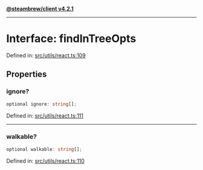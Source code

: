 [**@steambrew/client v4.2.1**](../README.md)

***

# Interface: findInTreeOpts

Defined in: [src/utils/react.ts:109](https://github.com/shdwmtr/plugutil/blob/b52230e3bd417b9353d983856323dee8a90c4f70/client/src/utils/react.ts#L109)

## Properties

### ignore?

```ts
optional ignore: string[];
```

Defined in: [src/utils/react.ts:111](https://github.com/shdwmtr/plugutil/blob/b52230e3bd417b9353d983856323dee8a90c4f70/client/src/utils/react.ts#L111)

***

### walkable?

```ts
optional walkable: string[];
```

Defined in: [src/utils/react.ts:110](https://github.com/shdwmtr/plugutil/blob/b52230e3bd417b9353d983856323dee8a90c4f70/client/src/utils/react.ts#L110)
